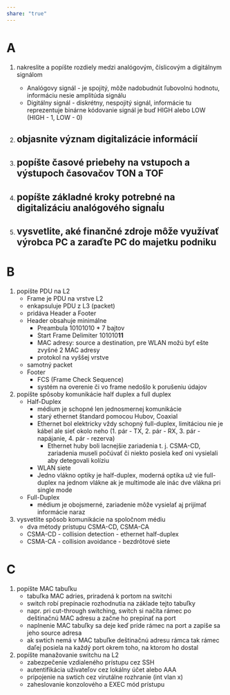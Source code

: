 ```yaml
---
share: "true"
---
```


# A
1. nakreslite a popíšte rozdiely medzi analógovým, číslicovým a digitálnym signálom
	- Analógovy signál - je spojitý, môže nadobudnút ľubovolnú hodnotu, informáciu nesie amplitúda signálu
	- Digitálny signál - diskrétny, nespojitý signál, informácie tu reprezentuje binárne kódovanie signál je buď HIGH alebo LOW (HIGH - 1, LOW - 0)
	
2. objasnite význam digitalizácie informácií
	- 
3. popíšte časové priebehy na vstupoch a výstupoch časovačov TON a TOF
	- 
4. popíšte základné kroky potrebné na digitalizáciu analógového signaĺu
	- 
5. vysvetlite, aké finančné zdroje môže využívať výrobca PC a zaraďte PC do majetku podniku
	- 
# B 
1. popíšte PDU na L2
	- Frame je PDU na vrstve L2
	- enkapsuluje PDU z L3 (packet)
	- pridáva Header a Footer
	- Header obsahuje minimálne
		- Preambula 10101010 * 7 bajtov
		- Start Frame Delimiter 101010**11**
		- MAC adresy: source a destination, pre WLAN možú byť ešte zvyšné 2 MAC adresy
		- protokol na vyššej vrstve
	- samotný packet
	- Footer
		- FCS (Frame Check Sequence)
		- systém na overenie či vo frame nedošlo k porušeniu údajov
2. popíšte spôsoby komunikácie half duplex a full duplex
	- Half-Duplex
		- médium je schopné len jednosmernej komunikácie
		- starý ethernet štandard pomocou Hubov, Coaxial
		- Ethernet bol elektricky vždy schopný full-duplex, limitáciou nie je kábel ale sieť okolo neho (1. pár - TX, 2. pár - RX, 3. pár - napájanie, 4. pár - rezerva)
			- Ethernet huby boli lacnejšie zariadenia t. j. CSMA-CD, zariadenia museli počúvať či niekto posiela keď oni vysielali aby detegovali kolíziu
		- WLAN siete
		- Jedno vlákno optiky je half-duplex, moderná optika už vie full-duplex na jednom vlákne ak je multimode ale inác dve vlákna pri single mode
	- Full-Duplex
		- médium je obojsmerné, zariadenie môže vysielať aj prijímať informácie naraz
3. vysvetlite spôsob komunikácie na spoločnom médiu
	- dva métody prístupu CSMA-CD, CSMA-CA
	- CSMA-CD - collision detection - ethernet half-duplex
	- CSMA-CA - collision avoidance - bezdrôtové siete
# C
1. popíšte MAC tabuľku
	- tabuľka MAC adries, priradená k portom na switchi
	- switch robí prepínacie rozhodnutia na základe tejto tabuľky
	- napr. pri cut-through switching, switch si načíta rámec po deštinačnú MAC adresu a začne ho prepínať na port
	- naplnenie MAC tabuľky sa deje keď príde rámec na port a zapíše sa jeho source adresa
	- ak swtich nemá v MAC tabuľke deštinačnú adresu rámca tak rámec daľej posiela na každý port okrem toho, na ktorom ho dostal
1. popíšte manažovanie switchu na L2
	- zabezpečenie vzdialeného prístupu cez SSH
	- autentifikácia užívateľov cez lokálny účet alebo AAA
	- pripojenie na swtich cez virutálne rozhranie (int vlan x)
	- zaheslovanie konzolového a EXEC mód prístupu

